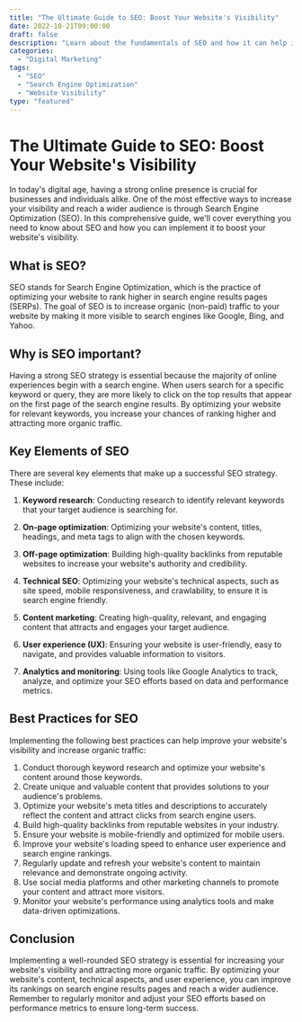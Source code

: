 ```yaml
--- 
title: "The Ultimate Guide to SEO: Boost Your Website's Visibility"
date: 2022-10-21T09:00:00
draft: false
description: "Learn about the fundamentals of SEO and how it can help improve your website's visibility on search engines."
categories: 
  - "Digital Marketing"
tags:
  - "SEO"
  - "Search Engine Optimization"
  - "Website Visibility"
type: "featured"
--- 
```


# The Ultimate Guide to SEO: Boost Your Website's Visibility

In today's digital age, having a strong online presence is crucial for businesses and individuals alike. One of the most effective ways to increase your visibility and reach a wider audience is through Search Engine Optimization (SEO). In this comprehensive guide, we'll cover everything you need to know about SEO and how you can implement it to boost your website's visibility.

## What is SEO?

SEO stands for Search Engine Optimization, which is the practice of optimizing your website to rank higher in search engine results pages (SERPs). The goal of SEO is to increase organic (non-paid) traffic to your website by making it more visible to search engines like Google, Bing, and Yahoo.

## Why is SEO important?

Having a strong SEO strategy is essential because the majority of online experiences begin with a search engine. When users search for a specific keyword or query, they are more likely to click on the top results that appear on the first page of the search engine results. By optimizing your website for relevant keywords, you increase your chances of ranking higher and attracting more organic traffic.

## Key Elements of SEO

There are several key elements that make up a successful SEO strategy. These include:

1. **Keyword research**: Conducting research to identify relevant keywords that your target audience is searching for.

2. **On-page optimization**: Optimizing your website's content, titles, headings, and meta tags to align with the chosen keywords.

3. **Off-page optimization**: Building high-quality backlinks from reputable websites to increase your website's authority and credibility.

4. **Technical SEO**: Optimizing your website's technical aspects, such as site speed, mobile responsiveness, and crawlability, to ensure it is search engine friendly.

5. **Content marketing**: Creating high-quality, relevant, and engaging content that attracts and engages your target audience.

6. **User experience (UX)**: Ensuring your website is user-friendly, easy to navigate, and provides valuable information to visitors.

7. **Analytics and monitoring**: Using tools like Google Analytics to track, analyze, and optimize your SEO efforts based on data and performance metrics.

## Best Practices for SEO

Implementing the following best practices can help improve your website's visibility and increase organic traffic:

1. Conduct thorough keyword research and optimize your website's content around those keywords.
2. Create unique and valuable content that provides solutions to your audience's problems.
3. Optimize your website's meta titles and descriptions to accurately reflect the content and attract clicks from search engine users.
4. Build high-quality backlinks from reputable websites in your industry.
5. Ensure your website is mobile-friendly and optimized for mobile users.
6. Improve your website's loading speed to enhance user experience and search engine rankings.
7. Regularly update and refresh your website's content to maintain relevance and demonstrate ongoing activity.
8. Use social media platforms and other marketing channels to promote your content and attract more visitors.
9. Monitor your website's performance using analytics tools and make data-driven optimizations.

## Conclusion

Implementing a well-rounded SEO strategy is essential for increasing your website's visibility and attracting more organic traffic. By optimizing your website's content, technical aspects, and user experience, you can improve its rankings on search engine results pages and reach a wider audience. Remember to regularly monitor and adjust your SEO efforts based on performance metrics to ensure long-term success.
